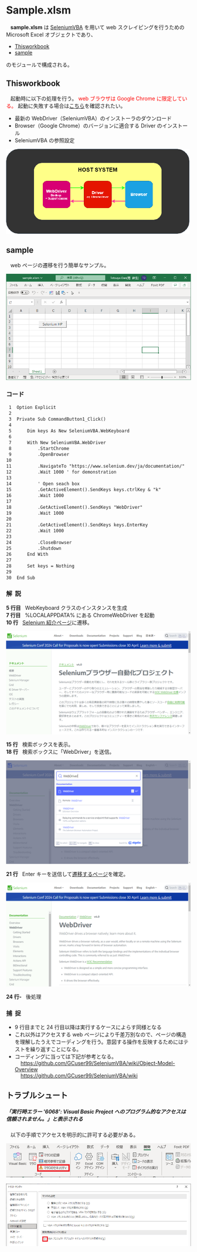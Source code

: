 # Sample.xlsm

&nbsp;&nbsp; **sample.xlsm** は [SeleniumVBA](https://github.com/GCuser99/SeleniumVBA) を用いて web スクレイピングを行うための Microsoft Excel オブジェクトであり、

* [Thisworkbook](#thisworkbook)
* [sample](#sample)

のモジュールで構成される。

## Thisworkbook

&nbsp;&nbsp; 起動時に以下の処理を行う。
<span style="color:red">web ブラウザは Google Chrome に限定している。</span>
起動に失敗する場合は[こちら](#トラブルシュート)を確認されたい。

* 最新の WebDriver（SeleniumVBA）のインストーラのダウンロード
* Browser（Google Chrome）のバージョンに適合する Driver のインストール
* SeleniumVBA の参照設定

![](img/basic_comms.png)

## sample

&nbsp;&nbsp; web ページの遷移を行う簡単なサンプル。

![](img/sheet1.PNG)

### コード

```basic
 1	Option Explicit
 2	
 3	Private Sub CommandButton1_Click()
 4	
 5	    Dim keys As New SeleniumVBA.WebKeyboard
 6	
 7	    With New SeleniumVBA.WebDriver
 8	        .StartChrome
 9	        .OpenBrowser
10	        
11	        .NavigateTo "https://www.selenium.dev/ja/documentation/"
12	        .Wait 1000 ' for demonstration
13	
14	        ' Open seach box
15	        .GetActiveElement().SendKeys keys.ctrlKey & "k"
16	        .Wait 1000
17	    
18	        .GetActiveElement().SendKeys "WebDriver"
19	        .Wait 1000
20	    
21	        .GetActiveElement().SendKeys keys.EnterKey
22	        .Wait 1000
23	    
24	        .CloseBrowser
25	        .Shutdown
26	    End With
27	
28	    Set keys = Nothing
29	
30	End Sub
```

### 解&nbsp;&nbsp;説

**5 行目**&nbsp;&nbsp; WebKeyboard クラスのインスタンスを生成<br>
**7 行目**&nbsp;&nbsp; %LOCALAPPDATA% にある ChromeWebDriver を起動<br>
**10 行**&nbsp;&nbsp; [Selenium 紹介ページ](https://www.selenium.dev/ja/documentation/)に遷移。<br>

![](img/navigate.PNG)

**15 行**&nbsp;&nbsp; 検索ボックスを表示。<br>
**18 行**&nbsp;&nbsp; 検索ボックスに「WebDriver」を送信。<br>

![](img/search.PNG)

**21 行**&nbsp;&nbsp; Enter キーを送信して[遷移するページ](https://www.selenium.dev/documentation/webdriver/)を確定。 <br>

![](img/sendKey.PNG)

**24 行-**&nbsp;&nbsp; 後処理

### 捕&nbsp;&nbsp;捉

* 9 行目までと 24 行目以降は実行するケースによらす同様となる
* これ以外はアクセスする web ページにより千差万別なので、ページの構造を理解したうえでコーディングを行う。意図する操作を反映するためにはテストを繰り返すことになる。
* コーディングに当っては下記が参考となる。<br>
&nbsp;&nbsp;&nbsp;&nbsp;https://github.com/GCuser99/SeleniumVBA/wiki/Object-Model-Overview <br>
&nbsp;&nbsp;&nbsp;&nbsp;https://github.com/GCuser99/SeleniumVBA/wiki

## トラブルシュート

##### 「実行時エラー '6068': Visual Basic Project へのプログラム的なアクセスは信頼されません。」と表示される
&nbsp;&nbsp; 以下の手順でアクセスを明示的に許可する必要がある。

![](img/dev.PNG)

![](img/macroSetting.PNG)
